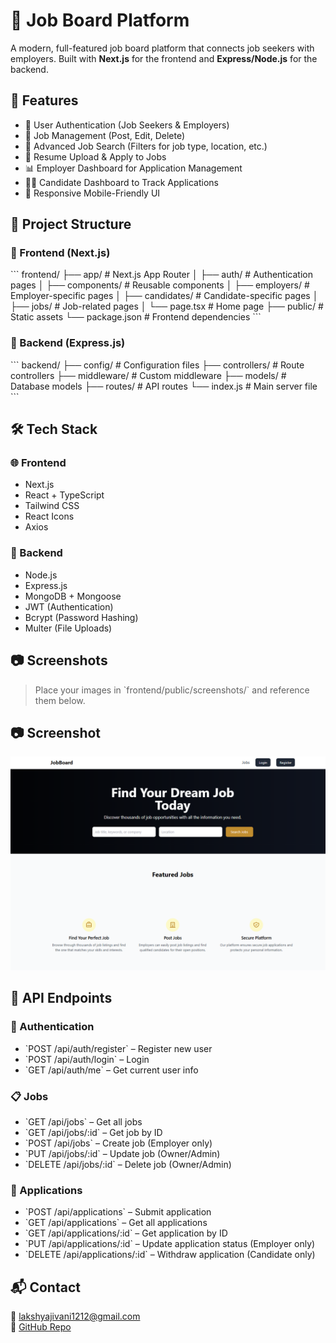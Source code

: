 # 💼 Job Board Platform

A modern, full-featured job board platform that connects job seekers with employers. Built with **Next.js** for the frontend and **Express/Node.js** for the backend.

## 🚀 Features

- 🔐 User Authentication (Job Seekers & Employers)
- 📝 Job Management (Post, Edit, Delete)
- 🔎 Advanced Job Search (Filters for job type, location, etc.)
- 📄 Resume Upload & Apply to Jobs
- 📊 Employer Dashboard for Application Management
- 🧑‍💼 Candidate Dashboard to Track Applications
- 📱 Responsive Mobile-Friendly UI

## 🧭 Project Structure

### 🔷 Frontend (Next.js)

\`\`\`
frontend/
├── app/                    # Next.js App Router
│   ├── auth/               # Authentication pages
│   ├── components/         # Reusable components
│   ├── employers/          # Employer-specific pages
│   ├── candidates/         # Candidate-specific pages
│   ├── jobs/               # Job-related pages
│   └── page.tsx            # Home page
├── public/                 # Static assets
└── package.json            # Frontend dependencies
\`\`\`

### 🔶 Backend (Express.js)

\`\`\`
backend/
├── config/                 # Configuration files
├── controllers/            # Route controllers
├── middleware/             # Custom middleware
├── models/                 # Database models
├── routes/                 # API routes
└── index.js                # Main server file
\`\`\`

## 🛠️ Tech Stack

### 🌐 Frontend
- Next.js
- React + TypeScript
- Tailwind CSS
- React Icons
- Axios

### 🔧 Backend
- Node.js
- Express.js
- MongoDB + Mongoose
- JWT (Authentication)
- Bcrypt (Password Hashing)
- Multer (File Uploads)

## 📷 Screenshots

> Place your images in \`frontend/public/screenshots/\` and reference them below.

## 📷 Screenshot

![Landing Page](frontend/public/screenshots/landing.PNG)


## 🔌 API Endpoints

### 🔐 Authentication
- \`POST /api/auth/register\` – Register new user  
- \`POST /api/auth/login\` – Login  
- \`GET /api/auth/me\` – Get current user info  

### 📋 Jobs
- \`GET /api/jobs\` – Get all jobs  
- \`GET /api/jobs/:id\` – Get job by ID  
- \`POST /api/jobs\` – Create job (Employer only)  
- \`PUT /api/jobs/:id\` – Update job (Owner/Admin)  
- \`DELETE /api/jobs/:id\` – Delete job (Owner/Admin)  

### 📄 Applications
- \`POST /api/applications\` – Submit application  
- \`GET /api/applications\` – Get all applications  
- \`GET /api/applications/:id\` – Get application by ID  
- \`PUT /api/applications/:id\` – Update application status (Employer only)  
- \`DELETE /api/applications/:id\` – Withdraw application (Candidate only)

## 📬 Contact

📧 lakshyajivani1212@gmail.com  
🔗 [GitHub Repo](https://github.com/jivanilakshya/job-board)
